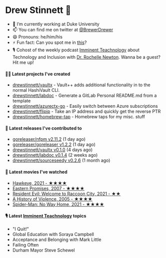 
# Drew Stinnett 👋

- 🔭 I’m currently working at Duke University
- 📫 You can find me on twitter at [@BrewerDrewer](https://twitter.com/BrewerDrewer)
- 😄 Pronouns: he/him/his
- ⚡ Fun fact: Can you spot me in [this](https://www.youtube.com/watch?v=oL9WnB0qHBA)?
- 🎙 Cohost of the weekly podcast [Imminent Teachnology](https://podcast.imminentteachnology.com/) about Technology and Inclusion with [Dr. Rochelle Newton](https://www.linkedin.com/in/drrochellenewton/). Wanna be a guest? Hit me up!

#### 👨‍💻 Latest projects I've created
- [drewstinnett/vaultx](https://github.com/drewstinnett/vaultx) - Vault&#43;&#43; adds additional functionality in to the normal HashiVault CLI.
- [drewstinnett/labdoc](https://github.com/drewstinnett/labdoc) - Generate a GitLab Personal README.md from a template
- [drewstinnett/azurectx-go](https://github.com/drewstinnett/azurectx-go) - Easily switch between Azure subscriptions
- [drewstinnett/flipip](https://github.com/drewstinnett/flipip) - Take an IP address and quickly get the reverse PTR
- [drewstinnett/homebrew-tap](https://github.com/drewstinnett/homebrew-tap) - Homebrew taps for my misc. stuff

#### 🚀 Latest releases I've contributed to
- [goreleaser/nfpm v2.11.2](https://github.com/goreleaser/nfpm/releases/tag/v2.11.2) (1 day ago)
- [goreleaser/goreleaser v1.2.2](https://github.com/goreleaser/goreleaser/releases/tag/v1.2.2) (1 day ago)
- [drewstinnett/vaultx v0.1.0](https://github.com/drewstinnett/vaultx/releases/tag/v0.1.0) (4 days ago)
- [drewstinnett/labdoc v0.1.4](https://github.com/drewstinnett/labdoc/releases/tag/v0.1.4) (2 weeks ago)
- [drewstinnett/sourceseedy v0.2.6](https://github.com/drewstinnett/sourceseedy/releases/tag/v0.2.6) (1 month ago)

#### 🍿 Latest movies I've watched
- [Hawkeye, 2021 - ★★★★](https://letterboxd.com/mondodrew/film/hawkeye-2021/)
- [Eastern Promises, 2007 - ★★★★](https://letterboxd.com/mondodrew/film/eastern-promises/)
- [Resident Evil: Welcome to Raccoon City, 2021 - ★★](https://letterboxd.com/mondodrew/film/resident-evil-welcome-to-raccoon-city/)
- [A History of Violence, 2005 - ★★★★](https://letterboxd.com/mondodrew/film/a-history-of-violence/)
- [Spider-Man: No Way Home, 2021 - ★★★★](https://letterboxd.com/mondodrew/film/spider-man-no-way-home/)

#### 🎙 Latest [Imminent Teachnology](https://podcast.imminentteachnology.com/) topics
- &#34;I Quit!&#34;
- Global Education with Soraya Campbell
- Acceptance and Belonging with Mark Little
- Failing Often
- Durham Mayor Steve Schewel